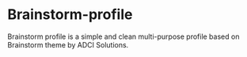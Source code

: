 # Brainstorm-profile
Brainstorm profile is a simple and clean multi-purpose profile based on Brainstorm theme by ADCI Solutions.
